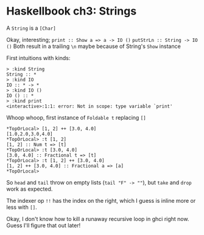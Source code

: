 # Haskellbook ch3: Strings

A `String` is a `[Char]`

Okay, interesting;
    `print :: Show a => a -> IO ()`
    `putStrLn :: String -> IO ()`
Both result in a trailing `\n` maybe because of String's `Show` instance

First intuitions with kinds:
```
> :kind String
String :: *
> :kind IO
IO :: * -> *
> :kind IO ()
IO () :: *
> :kind print
<interactive>:1:1: error: Not in scope: type variable `print'
```

Whoop whoop, first instance of `Foldable t` replacing `[]`

```
*TopOrLocal> [1, 2] ++ [3.0, 4.0]
[1.0,2.0,3.0,4.0]
*TopOrLocal> :t [1, 2]
[1, 2] :: Num t => [t]
*TopOrLocal> :t [3.0, 4.0]
[3.0, 4.0] :: Fractional t => [t]
*TopOrLocal> :t [1, 2] ++ [3.0, 4.0]
[1, 2] ++ [3.0, 4.0] :: Fractional a => [a]
*TopOrLocal>
```

So `head` and `tail` throw on empty lists (`tail "F" -> ""`), but `take`
and `drop` work as expected.

The indexer op `!!` has the index on the right, which I guess is inline
more or less with `[]`.

Okay, I don't know how to kill a runaway recursive loop in ghci right
now. Guess I'll figure that out later!
